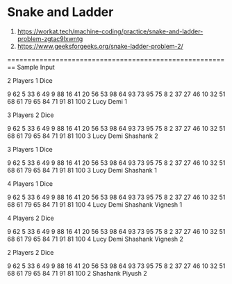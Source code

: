 Snake and Ladder
=================

1. https://workat.tech/machine-coding/practice/snake-and-ladder-problem-zgtac9lxwntg
2. https://www.geeksforgeeks.org/snake-ladder-problem-2/

========================================================
Sample Input

2 Players 1 Dice

9
62 5
33 6
49 9
88 16
41 20
56 53
98 64
93 73
95 75
8
2 37
27 46
10 32
51 68
61 79
65 84
71 91
81 100
2
Lucy
Demi
1

3 Players 2 Dice

9
62 5
33 6
49 9
88 16
41 20
56 53
98 64
93 73
95 75
8
2 37
27 46
10 32
51 68
61 79
65 84
71 91
81 100
3
Lucy
Demi
Shashank
2

3 Players 1 Dice

9
62 5
33 6
49 9
88 16
41 20
56 53
98 64
93 73
95 75
8
2 37
27 46
10 32
51 68
61 79
65 84
71 91
81 100
3
Lucy
Demi
Shashank
1

4 Players 1 Dice

9
62 5
33 6
49 9
88 16
41 20
56 53
98 64
93 73
95 75
8
2 37
27 46
10 32
51 68
61 79
65 84
71 91
81 100
4
Lucy
Demi
Shashank
Vignesh
1

4 Players 2 Dice

9
62 5
33 6
49 9
88 16
41 20
56 53
98 64
93 73
95 75
8
2 37
27 46
10 32
51 68
61 79
65 84
71 91
81 100
4
Lucy
Demi
Shashank
Vignesh
2

2 Players 2 Dice

9
62 5
33 6
49 9
88 16
41 20
56 53
98 64
93 73
95 75
8
2 37
27 46
10 32
51 68
61 79
65 84
71 91
81 100
2
Shashank
Piyush
2
